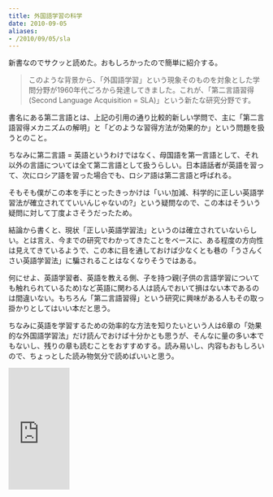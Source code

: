 ```yaml
---
title: 外国語学習の科学
date: 2010-09-05
aliases:
- /2010/09/05/sla
---
```

新書なのでサクッと読めた。おもしろかったので簡単に紹介する。

<blockquote>
このような背景から、「外国語学習」という現象そのものを対象とした学問分野が1960年代ごろから発達してきました。これが、「第二言語習得(Second Language Acquisition = SLA)」という新たな研究分野です。
</blockquote>

書名にある第二言語とは、上記の引用の通り比較的新しい学問で、主に「第二言語習得メカニズムの解明」と「どのような習得方法が効果的か」という問題を扱うとのこと。

ちなみに第二言語 = 英語というわけではなく、母国語を第一言語として、それ以外の言語については全て第二言語として扱うらしい。日本語話者が英語を習って、次にロシア語を習った場合でも、ロシア語は第二言語と呼ばれる。

そもそも僕がこの本を手にとったきっかけは「いい加減、科学的に正しい英語学習法が確立されてていいんじゃないの?」という疑問なので、この本はそういう疑問に対して丁度よさそうだったため。

結論から書くと、現状「正しい英語学習法」というのは確立されていないらしい。とは言え、今までの研究でわかってきたことをベースに、ある程度の方向性は見えてきているようで、この本に目を通しておけば少なくとも巷の「うさんくさい英語学習法」に騙されることはなくなりそうではある。

何にせよ、英語学習者、英語を教える側、子を持つ親(子供の言語学習についても触れられているため)など英語に関わる人は読んでおいて損はない本であるのは間違いない。もちろん「第二言語習得」という研究に興味がある人もその取っ掛かりとしてはいい本だと思う。

ちなみに英語を学習するための効率的な方法を知りたいという人は6章の「効果的な外国語学習法」だけ読んでおけば十分かとも思うが、そんなに量の多い本でもないし、残りの章も読むことをおすすめする。読み易いし、内容もおもしろいので、ちょっとした読み物気分で読めばいいと思う。

<iframe src="http://rcm-jp.amazon.co.jp/e/cm?lt1=_blank&bc1=000000&IS2=1&bg1=FFFFFF&fc1=000000&lc1=0000FF&t=ukstudio0c-22&o=9&p=8&l=as1&m=amazon&f=ifr&md=1X69VDGQCMF7Z30FM082&asins=4004311500" style="width:120px;height:240px;" scrolling="no" marginwidth="0" marginheight="0" frameborder="0"></iframe>